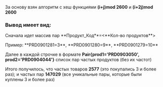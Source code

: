 За основу взян алгоритм с хеш функциями **(i+j)mod 2600** и **(i+2j)mod 2600**
<h3> Вывод имеет вид: </h3>
Сначала идет массив пар **Продукт_Код**=<**Кол-во продуктов**> <p>
Пример: **PRD0901281=3**, **PRD0901280=9**, **PRD0901279=10**<p>

Далее в каждой строчке в формате **Pair{prod1='PRD0903050', prod2='PRD0904044'}** список пар частых продуктов (без их частот)<p>

Итого получилось, что частых товаров **2577** (это покупались 3 и более раз); и частых пар **147029** (все уникальные пары, которые были куплены 3 и более раз)
